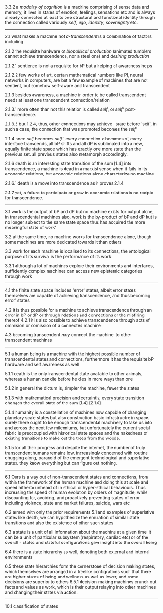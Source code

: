 
3.3.2 a _modality of cognition_ is a machine comprising of sense data and memory, it lives in states of emotion, feelings, sensations etc and is always already connected at least to one structural and functional identity through the connection called variously _self_, _ego_, _identity_, _sovereignty_ etc. 

---


2.1 what makes a machine not _a-transcendent_ is a combination of factors including

2.1.2 the requisite hardware of _biopolitical production_ (animated tumblers cannot achieve transcendence, nor a steel one) and _desiring production_

2.1.2.1 sentience is not a requisite for bP but a helping of awareness helps

2.1.2.2 few works of art, certain mathematical numbers like PI, neural networks in computers, are but a few example of machines that are not sentient, but somehow self-aware and transcendent

2.1.3 besides awareness, a machine in order to be called transcendent needs at least one transcendent connection/relation 

2.1.3.1 more often than not this relation is called _self_, or _self'_ post-transcendence. 

2.1.3.2 but 1.2.4, thus, other connections may achieve ' state before 'self', in such a case, the connection that was promoted becomes the _self'_

2.1.4 once _self_ becomes _self'_, every connection x becomes x', every interface transcends, all bP shifts and all dP is sublimated into a new, equally finite state space which has exactly one more state than the previous set. all previous states also metamorph accordingly.

2.1.6 death is an interesting state transition of the sum [1.4] into transcendence, a machine is dead in a marxist sense when it fails in its economic relations, but economic relations alone characterize no machine

2.1.6.1 death is a move into transcendence as it proves 2.1.4 

2.1.7 yet, a failure to participate or grow in economic relations is no recipie for transcendence.

---


3.1 work is the output of bP and dP but no machine exists for output alone, in transcendental machines also, work is the by-product of bP and dP but is no longer subject to the same state space thus has acquired the more meaningful state of work'


3.2 at the same time, no machine works for transcendence alone, though some machines are more dedicated towards it than others 


3.3 work for each machine is localised to its connections, the ontological purpose of its survival is the performance of its work


3.3.1 although a lot of machines explore their environments and interfaces, sufficiently complex machines can access new epistemic categories through work



---


4.1 the finite state space includes 'error' states, albeit error states themselves are capable of achieving transcendence, and thus becoming error' states


4.2 it is thus possible for a machine to achieve transcendence through an error in bP or dP or through relations and connections or the misfiring thereof 
4.2.1 it is also possible to achieve transcendence through acts of ommision or comission of a connected machine 


4.3 becoming transcendent _may_ connect the machine' to other transcendent machines 


---


5.1 a human being is a machine with the highest possible number of transcendental states and connections, furthermore it has the requisite bP hardware and self awareness as well

5.1.1 death is the only transcendental state available to other animals, whereas a human can die before he dies in more ways than one 

5.1.2 in general the dictum is, simpler the machine, fewer the states 


5.1.3  with mathematical precision and certaintly, every state transition changes the overall state of the sum [1.4] [2.1.6]


5.1.4 humanity is a constellation of machines now capable of changing planetary scale states but also construction basic infrastructre in space. surely there ought to be enough transcendental machinery to take us into and across the next few milenniums, but unfortunately the current social fabric is preoccupied with historical state spaces and the nakedness of existing transitions to make out the trees from the woods.


5.1.5 for all their progress and despite the internet, the number of truly transcendent humans remains low, increasingly concerned with routine chugging along, paranoid of the emergent technological and superlative states. they know everything but can figure out nothing.


--- 


6.1 Ours is a way out of non-transcendent states and connections, from within the framework of the human machine and doing this at scale and speed hitherto unheard of in ethical or hyper-ethical behaviours. Thus increasing the speed of human evolution by orders of magnitude, while discounting for, avoiding, and proactively preventing states of error including violence, state and market failures, suicide, wars etc.


6.2 armed with only the prior requirements 5.1 and examples of superlative states like death, we can hypothesize the emulation of similar state transitions and also the existence of other such states 


6.3 a state is a unit of all information about the machine at a given time, it can be a unit of particular subsystem (respiratory, cardiac etc) or of the overall - states and stateful configurations give insight into the overall being 


6.4 there is a state hierarchy as well, denoting both external and internal environments. 


6.5 these state hierarchies form the cornerstone of decision making states, which themselves are arranged in a treelike configrations such that there are higher states of being and wellness as well as lower, and some decisions are superior to others 
6.5.1 decision-making machines crunch out facts and values as work, which is their output relaying into other machines and changing their states via action.

---

10.1 classification of states 

